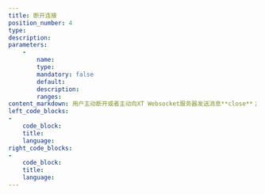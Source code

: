 ```yaml
---
title: 断开连接
position_number: 4
type:
description:
parameters:
    -
        name:
        type:
        mandatory: false
        default:
        description:
        ranges:
content_markdown: 用户主动断开或者主动向XT Websocket服务器发送消息**close**；
left_code_blocks:
-
    code_block:
    title:
    language:
right_code_blocks:
-
    code_block:
    title:
    language:
---
```


